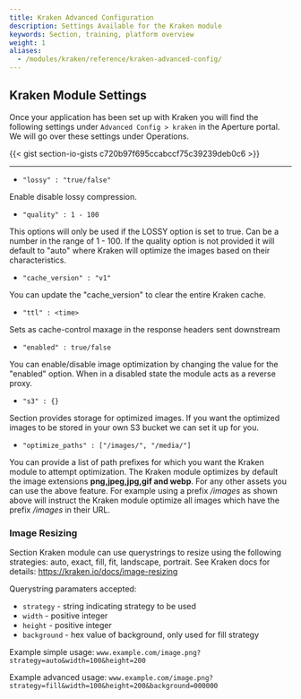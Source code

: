 ```yaml
---
title: Kraken Advanced Configuration
description: Settings Available for the Kraken module
keywords: Section, training, platform overview
weight: 1
aliases:
  - /modules/kraken/reference/kraken-advanced-config/
---
```


## Kraken Module Settings

Once your application has been set up with Kraken you will find the following settings under `Advanced Config > kraken` in the Aperture portal. We will go over these settings under Operations.

{{< gist section-io-gists c720b97f695ccabccf75c39239deb0c6 >}}

---


- `"lossy" : "true/false"`

Enable disable lossy compression.

- `"quality" : 1 - 100`

 This options will only be used if the LOSSY option is set to true. Can be a number in the range of 1 - 100. If the quality option is not provided it will default to "auto" where Kraken will optimize the images based on their characteristics.



- `"cache_version" : "v1"`

You can update the "cache_version" to clear the entire Kraken cache.


- `"ttl" : <time>`

Sets as cache-control maxage in the response headers sent downstream


- `"enabled" : true/false`

You can enable/disable image optimization by changing the value for the "enabled" option. When in a disabled state the module acts as a reverse proxy.

- `"s3" : {}`

Section provides storage for optimized images. If you want the optimized images to be stored in your own S3 bucket we can set it up for you.

- `"optimize_paths" : ["/images/", "/media/"]`

You can provide a list of path prefixes for which you want the Kraken module to attempt optimization. The Kraken module optimizes by default the image extensions **png,jpeg,jpg,gif and webp**. For any other assets you can use the above feature. For example using a prefix */images* as shown above will instruct the Kraken module optimize all images which have the prefix */images* in their URL.

### Image Resizing

Section Kraken module can use querystrings to resize using the following strategies: auto, exact, fill, fit, landscape, portrait. See Kraken docs for details: https://kraken.io/docs/image-resizing

Querystring paramaters accepted:
- `strategy`  - string indicating strategy to be used
- `width` - positive integer
- `height` - positive integer
- `background` - hex value of background, only used for fill strategy

Example simple usage:
`www.example.com/image.png?strategy=auto&width=100&height=200`

Example advanced usage:
`www.example.com/image.png?strategy=fill&width=100&height=200&background=000000`

